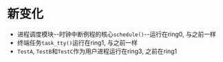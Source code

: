 # 新变化
- 进程调度模块--时钟中断例程的核心`schedule()`--运行在ring0, 与之前一样
- 终端任务`task_tty()`运行在ring1, 与之前一样
- `TestA`, `TestB`和`TestC`作为用户进程运行在ring3, 之前在ring1